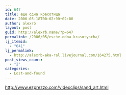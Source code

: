 ```yaml
---
id: 647
title: еще одна красотища
date: 2006-05-18T00:02:00+02:00
author: alexrb
layout: post
guid: http://alexrb.name/?p=647
permalink: /2006/05/esche-odna-krasotyscha/
lj_itemid:
  - "641"
lj_permalink:
  - http://alexrb-aka-ral.livejournal.com/164275.html
post_views_count:
  - "2"
categories:
  - Lost-and-found
---
```

http://www.ezprezzo.com/videoclips/sand_art.html